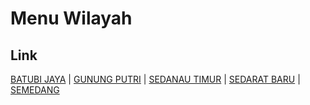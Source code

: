 # Menu Wilayah

## Link

[BATUBI JAYA](https://github.com/gigit-pemilu/pemilu-2024-21-kepulauan-riau/tree/main/pilpres/hitung-suara/sub/21-kepulauan-riau/sub/03-natuna/sub/20-bunguran-batubi/sub/2001-batubi-jaya)
 | 
[GUNUNG PUTRI](https://github.com/gigit-pemilu/pemilu-2024-21-kepulauan-riau/tree/main/pilpres/hitung-suara/sub/21-kepulauan-riau/sub/03-natuna/sub/20-bunguran-batubi/sub/2002-gunung-putri)
 | 
[SEDANAU TIMUR](https://github.com/gigit-pemilu/pemilu-2024-21-kepulauan-riau/tree/main/pilpres/hitung-suara/sub/21-kepulauan-riau/sub/03-natuna/sub/20-bunguran-batubi/sub/2004-sedanau-timur)
 | 
[SEDARAT BARU](https://github.com/gigit-pemilu/pemilu-2024-21-kepulauan-riau/tree/main/pilpres/hitung-suara/sub/21-kepulauan-riau/sub/03-natuna/sub/20-bunguran-batubi/sub/2003-sedarat-baru)
 | 
[SEMEDANG](https://github.com/gigit-pemilu/pemilu-2024-21-kepulauan-riau/tree/main/pilpres/hitung-suara/sub/21-kepulauan-riau/sub/03-natuna/sub/20-bunguran-batubi/sub/2005-semedang)

